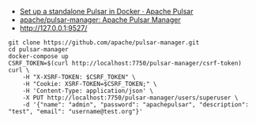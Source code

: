 - [Set up a standalone Pulsar in Docker · Apache Pulsar](https://pulsar.apache.org/docs/en/standalone-docker/)
- [apache/pulsar-manager: Apache Pulsar Manager](https://github.com/apache/pulsar-manager)
- http://127.0.0.1:9527/

```
git clone https://github.com/apache/pulsar-manager.git
cd pulsar-manager
docker-compose up
CSRF_TOKEN=$(curl http://localhost:7750/pulsar-manager/csrf-token)
curl \
    -H "X-XSRF-TOKEN: $CSRF_TOKEN" \
    -H "Cookie: XSRF-TOKEN=$CSRF_TOKEN;" \
    -H 'Content-Type: application/json' \
    -X PUT http://localhost:7750/pulsar-manager/users/superuser \
    -d '{"name": "admin", "password": "apachepulsar", "description": "test", "email": "username@test.org"}'
```